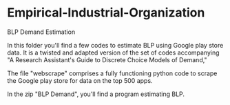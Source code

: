 # Empirical-Industrial-Organization
BLP Demand Estimation

In this folder you'll find a few codes to estimate BLP using Google play store data.
It is a twisted and adapted version of the set of codes accompanying "A Research Assistant's Guide to Discrete Choice Models of Demand," 

The file "webscrape" comprises a fully functioning python code to scrape the Google play store for data on the top 500 apps. 

In the zip "BLP Demand", you'll find a program estimating BLP. 
